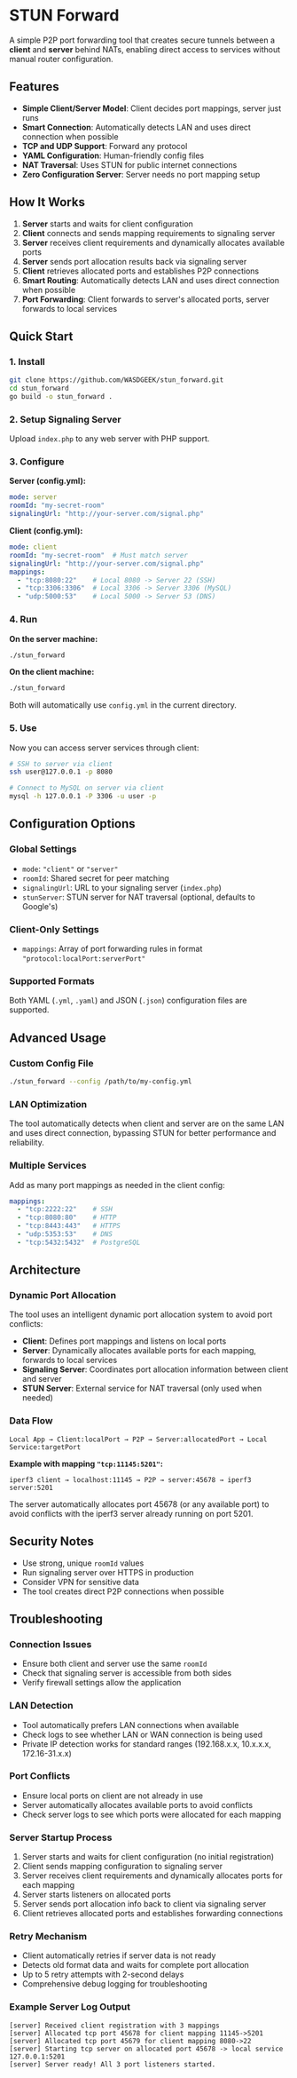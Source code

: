 # STUN Forward

A simple P2P port forwarding tool that creates secure tunnels between a **client** and **server** behind NATs, enabling direct access to services without manual router configuration.

## Features

- **Simple Client/Server Model**: Client decides port mappings, server just runs
- **Smart Connection**: Automatically detects LAN and uses direct connection when possible
- **TCP and UDP Support**: Forward any protocol
- **YAML Configuration**: Human-friendly config files
- **NAT Traversal**: Uses STUN for public internet connections
- **Zero Configuration Server**: Server needs no port mapping setup

## How It Works

1. **Server** starts and waits for client configuration
2. **Client** connects and sends mapping requirements to signaling server
3. **Server** receives client requirements and dynamically allocates available ports
4. **Server** sends port allocation results back via signaling server
5. **Client** retrieves allocated ports and establishes P2P connections
6. **Smart Routing**: Automatically detects LAN and uses direct connection when possible
7. **Port Forwarding**: Client forwards to server's allocated ports, server forwards to local services

## Quick Start

### 1. Install

```bash
git clone https://github.com/WASDGEEK/stun_forward.git
cd stun_forward
go build -o stun_forward .
```

### 2. Setup Signaling Server

Upload `index.php` to any web server with PHP support.

### 3. Configure

**Server (config.yml):**
```yaml
mode: server
roomId: "my-secret-room"
signalingUrl: "http://your-server.com/signal.php"
```

**Client (config.yml):**
```yaml
mode: client
roomId: "my-secret-room"  # Must match server
signalingUrl: "http://your-server.com/signal.php"
mappings:
  - "tcp:8080:22"    # Local 8080 -> Server 22 (SSH)
  - "tcp:3306:3306"  # Local 3306 -> Server 3306 (MySQL)
  - "udp:5000:53"    # Local 5000 -> Server 53 (DNS)
```

### 4. Run

**On the server machine:**
```bash
./stun_forward
```

**On the client machine:**
```bash
./stun_forward
```

Both will automatically use `config.yml` in the current directory.

### 5. Use

Now you can access server services through client:
```bash
# SSH to server via client
ssh user@127.0.0.1 -p 8080

# Connect to MySQL on server via client  
mysql -h 127.0.0.1 -P 3306 -u user -p
```

## Configuration Options

### Global Settings

- `mode`: `"client"` or `"server"`
- `roomId`: Shared secret for peer matching
- `signalingUrl`: URL to your signaling server (`index.php`)
- `stunServer`: STUN server for NAT traversal (optional, defaults to Google's)

### Client-Only Settings

- `mappings`: Array of port forwarding rules in format `"protocol:localPort:serverPort"`

### Supported Formats

Both YAML (`.yml`, `.yaml`) and JSON (`.json`) configuration files are supported.

## Advanced Usage

### Custom Config File

```bash
./stun_forward --config /path/to/my-config.yml
```

### LAN Optimization

The tool automatically detects when client and server are on the same LAN and uses direct connection, bypassing STUN for better performance and reliability.

### Multiple Services

Add as many port mappings as needed in the client config:

```yaml
mappings:
  - "tcp:2222:22"    # SSH
  - "tcp:8080:80"    # HTTP
  - "tcp:8443:443"   # HTTPS
  - "udp:5353:53"    # DNS
  - "tcp:5432:5432"  # PostgreSQL
```

## Architecture

### Dynamic Port Allocation

The tool uses an intelligent dynamic port allocation system to avoid port conflicts:

- **Client**: Defines port mappings and listens on local ports
- **Server**: Dynamically allocates available ports for each mapping, forwards to local services
- **Signaling Server**: Coordinates port allocation information between client and server
- **STUN Server**: External service for NAT traversal (only used when needed)

### Data Flow

```
Local App → Client:localPort → P2P → Server:allocatedPort → Local Service:targetPort
```

**Example with mapping `"tcp:11145:5201"`:**
```
iperf3 client → localhost:11145 → P2P → server:45678 → iperf3 server:5201
```

The server automatically allocates port 45678 (or any available port) to avoid conflicts with the iperf3 server already running on port 5201.

## Security Notes

- Use strong, unique `roomId` values
- Run signaling server over HTTPS in production  
- Consider VPN for sensitive data
- The tool creates direct P2P connections when possible

## Troubleshooting

### Connection Issues
- Ensure both client and server use the same `roomId`
- Check that signaling server is accessible from both sides
- Verify firewall settings allow the application

### LAN Detection
- Tool automatically prefers LAN connections when available
- Check logs to see whether LAN or WAN connection is being used
- Private IP detection works for standard ranges (192.168.x.x, 10.x.x.x, 172.16-31.x.x)

### Port Conflicts
- Ensure local ports on client are not already in use
- Server automatically allocates available ports to avoid conflicts
- Check server logs to see which ports were allocated for each mapping

### Server Startup Process
1. Server starts and waits for client configuration (no initial registration)
2. Client sends mapping configuration to signaling server
3. Server receives client requirements and dynamically allocates ports for each mapping
4. Server starts listeners on allocated ports
5. Server sends port allocation info back to client via signaling server
6. Client retrieves allocated ports and establishes forwarding connections

### Retry Mechanism
- Client automatically retries if server data is not ready
- Detects old format data and waits for complete port allocation
- Up to 5 retry attempts with 2-second delays
- Comprehensive debug logging for troubleshooting

### Example Server Log Output
```
[server] Received client registration with 3 mappings
[server] Allocated tcp port 45678 for client mapping 11145->5201
[server] Allocated tcp port 45679 for client mapping 8080->22
[server] Starting tcp server on allocated port 45678 -> local service 127.0.0.1:5201
[server] Server ready! All 3 port listeners started.
```